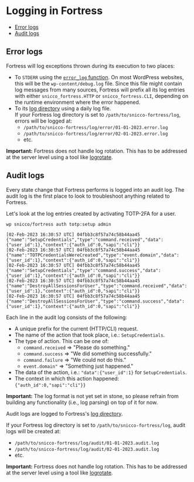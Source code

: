 # Logging in Fortress

<!-- TOC -->
* [Error logs](#error-logs)
* [Audit logs](#audit-logs)
<!-- TOC -->

## Error logs

Fortress will log exceptions thrown during its execution to two places:

- To `STDERR` using the [`error_log` function](https://www.php.net/manual/en/function.error-log.php). On most WordPress websites, this will be the `wp-content/debug.log` file. Since this file might contain log messages from many sources, Fortress will prefix all its log entries with either `snicco_fortress.HTTP` or `snicco_fortress.CLI`, depending on the runtime environment where the error happened.
- To its [log directory](../getting-started/02_preparation.md#log-directory) using a daily log file.
  <br>If your Fortress log directory is set to `/path/to/snicco-fortress/log`, errors will be logged at:
    - `/path/to/snicco-fortress/log/error/01-01-2023.error.log`
    - `/path/to/snicco-fortress/log/error/02-01-2023.error.log`
    - etc.

**Important:** Fortress does not handle log rotation. This has to be addressed at the server level using a tool like [logrotate](https://linux.die.net/man/8/logrotate).

## Audit logs

Every state change that Fortress performs is logged into an audit log.
The audit log is the first place to look to troubleshoot anything related to Fortress.

Let's look at the log entries created by activating TOTP-2FA for a user.

```shell
wp snicco/fortress auth totp:setup admin
```

```log
[02-Feb-2023 16:30:57 UTC] 04fbb3c8f57a74c58b44aa45 {"name":"SetupCredentials","type":"command.received","data":{"user_id":1},"context":{"auth_id":0,"sapi":"cli"}}
[02-Feb-2023 16:30:57 UTC] 04fbb3c8f57a74c58b44aa45 {"name":"TOTPCredentialsWereCreated","type":"event.domain","data":{"user_id":1},"context":{"auth_id":0,"sapi":"cli"}}
[02-Feb-2023 16:30:57 UTC] 04fbb3c8f57a74c58b44aa45 {"name":"SetupCredentials","type":"command.success","data":{"user_id":1},"context":{"auth_id":0,"sapi":"cli"}}
[02-Feb-2023 16:30:57 UTC] 04fbb3c8f57a74c58b44aa45 {"name":"DestroyAllSessionsForUser","type":"command.received","data":{"user_id":1},"context":{"auth_id":0,"sapi":"cli"}}
[02-Feb-2023 16:30:57 UTC] 04fbb3c8f57a74c58b44aa45 {"name":"DestroyAllSessionsForUser","type":"command.success","data":{"user_id":1},"context":{"auth_id":0,"sapi":"cli"}}
```

Each line in the audit log consists of the following:

- A unique prefix for the current (HTTP/CLI) request.
- The name of the action that took place, i.e.: `SetupCredentials`.
- The type of action. This can be one of:
    - `command.received` => "Please do something."
    - `command.success` => "We did something successfully."
    - `command.failure` => "We could not do this."
    - `event.domain"` => "Something just happened."
- The data of the action, i.e.: `"data":{"user_id":1}` for `SetupCredentials`.
- The context in which this action happened: `{"auth_id":0,"sapi":"cli"}}`

**Important:** The log format is not yet set in stone, so please refrain from building any functionality (i.e., log parsing) on top of it for now.

Audit logs are logged to Fortress's [log directory](../getting-started/02_preparation.md#log-directory).

If your Fortress log directory is set to `/path/to/snicco-fortress/log`, audit logs will be created at:
- `/path/to/snicco-fortress/log/audit/01-01-2023.audit.log`
- `/path/to/snicco-fortress/log/audit/02-01-2023.audit.log`
- etc.

**Important:** Fortress does not handle log rotation. This has to be addressed at the server level using a tool like [logrotate](https://linux.die.net/man/8/logrotate).
